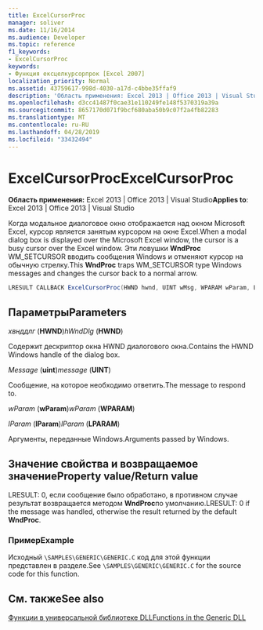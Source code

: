 ```yaml
---
title: ExcelCursorProc
manager: soliver
ms.date: 11/16/2014
ms.audience: Developer
ms.topic: reference
f1_keywords:
- ExcelCursorProc
keywords:
- Функция ексцелкурсорпрок [Excel 2007]
localization_priority: Normal
ms.assetid: 43759617-998d-4030-a17d-c4bbe35ffaf9
description: 'Область применения: Excel 2013 | Office 2013 | Visual Studio'
ms.openlocfilehash: d3cc41487f0cae31e110249fe148f5370319a39a
ms.sourcegitcommit: 8657170d071f9bcf680aba50b9c07f2a4fb82283
ms.translationtype: MT
ms.contentlocale: ru-RU
ms.lasthandoff: 04/28/2019
ms.locfileid: "33432494"
---
```

# <a name="excelcursorproc"></a><span data-ttu-id="1b059-104">ExcelCursorProc</span><span class="sxs-lookup"><span data-stu-id="1b059-104">ExcelCursorProc</span></span>

 <span data-ttu-id="1b059-105">**Область применения:** Excel 2013 | Office 2013 | Visual Studio</span><span class="sxs-lookup"><span data-stu-id="1b059-105">**Applies to**: Excel 2013 | Office 2013 | Visual Studio</span></span> 
  
<span data-ttu-id="1b059-106">Когда модальное диалоговое окно отображается над окном Microsoft Excel, курсор является занятым курсором на окне Excel.</span><span class="sxs-lookup"><span data-stu-id="1b059-106">When a modal dialog box is displayed over the Microsoft Excel window, the cursor is a busy cursor over the Excel window.</span></span> <span data-ttu-id="1b059-107">Эти ловушки **WndProc** WM_SETCURSOR вводить сообщения Windows и отменяют курсор на обычную стрелку.</span><span class="sxs-lookup"><span data-stu-id="1b059-107">This **WndProc** traps WM_SETCURSOR type Windows messages and changes the cursor back to a normal arrow.</span></span> 
  
```cs
LRESULT CALLBACK ExcelCursorProc(HWND hwnd, UINT wMsg, WPARAM wParam, LPARAM lParam);
```

## <a name="parameters"></a><span data-ttu-id="1b059-108">Параметры</span><span class="sxs-lookup"><span data-stu-id="1b059-108">Parameters</span></span>

 <span data-ttu-id="1b059-109">_хвнддлг_ (**HWND**)</span><span class="sxs-lookup"><span data-stu-id="1b059-109">_hWndDlg_ (**HWND**)</span></span>
  
<span data-ttu-id="1b059-110">Содержит дескриптор окна HWND диалогового окна.</span><span class="sxs-lookup"><span data-stu-id="1b059-110">Contains the HWND Windows handle of the dialog box.</span></span>
  
 <span data-ttu-id="1b059-111">_Message_ (**uint**)</span><span class="sxs-lookup"><span data-stu-id="1b059-111">_message_ (**UINT**)</span></span>
  
<span data-ttu-id="1b059-112">Сообщение, на которое необходимо ответить.</span><span class="sxs-lookup"><span data-stu-id="1b059-112">The message to respond to.</span></span>
  
 <span data-ttu-id="1b059-113">_wParam_ (**wParam**)</span><span class="sxs-lookup"><span data-stu-id="1b059-113">_wParam_ (**WPARAM**)</span></span>
  
 <span data-ttu-id="1b059-114">_lParam_ (**lParam**)</span><span class="sxs-lookup"><span data-stu-id="1b059-114">_lParam_ (**LPARAM**)</span></span>
  
<span data-ttu-id="1b059-115">Аргументы, переданные Windows.</span><span class="sxs-lookup"><span data-stu-id="1b059-115">Arguments passed by Windows.</span></span>
  
## <a name="property-valuereturn-value"></a><span data-ttu-id="1b059-116">Значение свойства и возвращаемое значение</span><span class="sxs-lookup"><span data-stu-id="1b059-116">Property value/Return value</span></span>

<span data-ttu-id="1b059-117">LRESULT: 0, если сообщение было обработано, в противном случае результат возвращается методом **WndProc**по умолчанию.</span><span class="sxs-lookup"><span data-stu-id="1b059-117">LRESULT: 0 if the message was handled, otherwise the result returned by the default **WndProc**.</span></span>
  
### <a name="example"></a><span data-ttu-id="1b059-118">Пример</span><span class="sxs-lookup"><span data-stu-id="1b059-118">Example</span></span>

<span data-ttu-id="1b059-119">Исходный `\SAMPLES\GENERIC\GENERIC.C` код для этой функции представлен в разделе.</span><span class="sxs-lookup"><span data-stu-id="1b059-119">See  `\SAMPLES\GENERIC\GENERIC.C` for the source code for this function.</span></span> 
  
## <a name="see-also"></a><span data-ttu-id="1b059-120">См. также</span><span class="sxs-lookup"><span data-stu-id="1b059-120">See also</span></span>



[<span data-ttu-id="1b059-121">Функции в универсальной библиотеке DLL</span><span class="sxs-lookup"><span data-stu-id="1b059-121">Functions in the Generic DLL</span></span>](functions-in-the-generic-dll.md)

